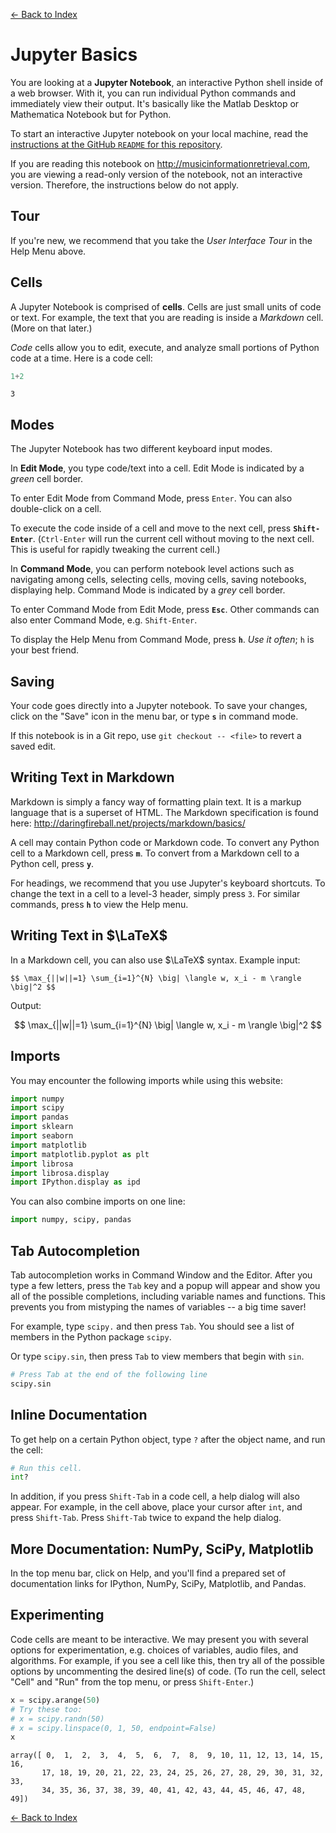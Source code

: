 
[&larr; Back to Index](index.md)

Jupyter Basics
=======================

You are looking at a **Jupyter Notebook**, an interactive Python shell inside of a web browser. With it, you can run individual Python commands and immediately view their output.  It's basically like the Matlab Desktop or Mathematica Notebook but for Python.

To start an interactive Jupyter notebook on your local machine, read the [instructions at the GitHub `README` for this repository](https://github.com/stevetjoa/stanford-mir#how-to-use-this-repo).

If you are reading this notebook on <http://musicinformationretrieval.com>, you are viewing a read-only version of the notebook, not an interactive version. Therefore, the instructions below do not apply.

## Tour

If you're new, we recommend that you take the *User Interface Tour* in the Help Menu above.

## Cells

A Jupyter Notebook is comprised of **cells**. Cells are just small units of code or text. For example, the text that you are reading is inside a *Markdown* cell. (More on that later.)

*Code* cells allow you to edit, execute, and analyze small portions of Python code at a time. Here is a code cell:


```python
1+2
```




    3



## Modes

The Jupyter Notebook has two different keyboard input modes. 

In **Edit Mode**, you type code/text into a cell. Edit Mode is indicated by a *green* cell border. 

To enter Edit Mode from Command Mode, press `Enter`. You can also double-click on a cell.

To execute the code inside of a cell and move to the next cell, press **`Shift-Enter`**. (`Ctrl-Enter` will run the current cell without moving to the next cell. This is useful for rapidly tweaking the current cell.)

In **Command Mode**, you can perform notebook level actions such as navigating among cells, selecting cells, moving cells, saving notebooks, displaying help. Command Mode is indicated by a *grey* cell border. 

To enter Command Mode from Edit Mode, press **`Esc`**. Other commands can also enter Command Mode, e.g. `Shift-Enter`.

To display the Help Menu from Command Mode, press **`h`**. *Use it often*; `h` is your best friend.

## Saving

Your code goes directly into a Jupyter notebook. To save your changes, click on the "Save" icon in the menu bar, or type **`s`** in command mode.

If this notebook is in a Git repo, use `git checkout -- <file>` to revert a saved edit.

## Writing Text in Markdown

Markdown is simply a fancy way of formatting plain text. It is a markup language that is a superset of HTML. The Markdown specification is found here: http://daringfireball.net/projects/markdown/basics/

A cell may contain Python code or Markdown code. To convert any Python cell to a Markdown cell, press **`m`**. To convert from a Markdown cell to a Python cell, press **`y`**.

For headings, we recommend that you use Jupyter's keyboard shortcuts. To change the text in a cell to a level-3 header, simply press `3`. For similar commands, press **`h`** to view the Help menu.

## Writing Text in $\LaTeX$

In a Markdown cell, you can also use $\LaTeX$ syntax. Example input:

    $$ \max_{||w||=1} \sum_{i=1}^{N} \big| \langle w, x_i - m \rangle \big|^2 $$

Output:

$$ \max_{||w||=1} \sum_{i=1}^{N} \big| \langle w, x_i - m \rangle \big|^2 $$

## Imports

You may encounter the following imports while using this website:


```python
import numpy
import scipy
import pandas
import sklearn
import seaborn
import matplotlib
import matplotlib.pyplot as plt
import librosa
import librosa.display
import IPython.display as ipd
```

You can also combine imports on one line:


```python
import numpy, scipy, pandas
```

## Tab Autocompletion

Tab autocompletion works in Command Window and the Editor.  After you type a few letters, press the `Tab` key and a popup will appear and show you all of the possible completions, including variable names and functions.  This prevents you from mistyping the names of variables -- a big time saver! 
     
For example, type `scipy.` and then press `Tab`. You should see a list of members in the Python package `scipy`.

Or type `scipy.sin`, then press `Tab` to view members that begin with `sin`.


```python
# Press Tab at the end of the following line
scipy.sin
```

## Inline Documentation

To get help on a certain Python object, type `?` after the object name, and run the cell:


```python
# Run this cell.
int?
```

In addition, if you press `Shift-Tab` in a code cell, a help dialog will also appear. For example, in the cell above, place your cursor after `int`, and press `Shift-Tab`. Press `Shift-Tab` twice to expand the help dialog.

## More Documentation: NumPy, SciPy, Matplotlib

In the top menu bar, click on Help, and you'll find a prepared set of documentation links for IPython, NumPy, SciPy, Matplotlib, and Pandas.

## Experimenting

Code cells are meant to be interactive. We may present you with several options for experimentation, e.g. choices of variables, audio files, and algorithms. For example, if you see a cell like this, then try all of the possible options by uncommenting the desired line(s) of code. (To run the cell, select "Cell" and "Run" from the top menu, or press `Shift-Enter`.)


```python
x = scipy.arange(50)
# Try these too:
# x = scipy.randn(50)
# x = scipy.linspace(0, 1, 50, endpoint=False)
x
```




    array([ 0,  1,  2,  3,  4,  5,  6,  7,  8,  9, 10, 11, 12, 13, 14, 15, 16,
           17, 18, 19, 20, 21, 22, 23, 24, 25, 26, 27, 28, 29, 30, 31, 32, 33,
           34, 35, 36, 37, 38, 39, 40, 41, 42, 43, 44, 45, 46, 47, 48, 49])



[&larr; Back to Index](index.md)
